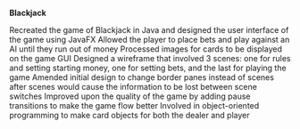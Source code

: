 **Blackjack**

Recreated the game of Blackjack in Java and designed the user interface of the game using JavaFX
Allowed the player to place bets and play against an AI until they run out of money 
Processed images for cards to be displayed on the game GUI
Designed a wireframe that involved 3 scenes: one for rules and setting starting money, one for setting bets, and the last for playing the game
Amended initial design to change border panes instead of scenes after scenes would cause the information to be lost between scene switches
Improved upon the quality of the game by adding pause transitions to make the game flow better
Involved in object-oriented programming to make card objects for both the dealer and player
